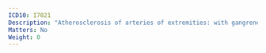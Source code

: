 ```yaml
---
ICD10: I7021
Description: "Atherosclerosis of arteries of extremities: with gangrene"
Matters: No
Weight: 0
---
```

